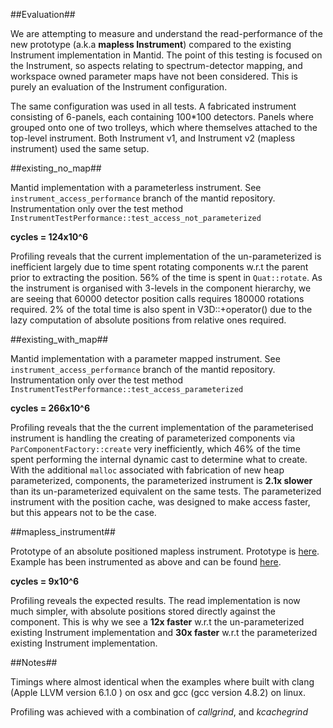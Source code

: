 ##Evaluation##

We are attempting to measure and understand the read-performance of the new prototype (a.k.a **mapless Instrument**) compared to the existing Instrument implementation in Mantid. The point of this testing is focused on the Instrument, so aspects relating to spectrum-detector mapping, and workspace owned parameter maps have not been considered. This is purely an evaluation of the Instrument configuration.

The same configuration was used in all tests. A fabricated instrument consisting of 6-panels, each containing 100*100 detectors. Panels where grouped onto one of two trolleys, which where themselves attached to the top-level instrument. Both Instrument v1, and Instrument v2 (mapless instrument) used the same setup.


##existing_no_map##

Mantid implementation with a parameterless instrument. See `instrument_access_performance` branch of the mantid repository. Instrumentation only over the test method `InstrumentTestPerformance::test_access_not_parameterized`

**cycles = 124x10^6**

Profiling reveals that the current implementation of the un-parameterized is inefficient largely due to time spent rotating components w.r.t the parent prior to extracting the position. 56% of the time is spent in `Quat::rotate`. As the instrument is organised with 3-levels in the component hierarchy, we are seeing that 60000 detector position calls requires 180000 rotations required. 2% of the total time is also spent in V3D::+operator() due to the lazy computation of absolute positions from relative ones required.

##existing_with_map##

Mantid implementation with a parameter mapped instrument. See `instrument_access_performance` branch of the mantid repository. Instrumentation only over the test method `InstrumentTestPerformance::test_access_parameterized`

**cycles = 266x10^6**

Profiling reveals that the the current implementation of the parameterised instrument is handling the creating of parameterized components via `ParComponentFactory::create` very inefficiently, which 46% of the time spent performing the internal dynamic cast to determine what to create. With the additional `malloc` associated with fabrication of new heap parameterized, components, the parameterized instrument is **2.1x slower** than its un-parameterized equivalent on the same tests. The parameterized instrument with the position cache, was designed to make access faster, but this appears not to be the case.

##mapless_instrument##

Prototype of an absolute positioned mapless instrument. Prototype is [here](https://github.com/DMSC-Instrument-Data/instrument-prototype/tree/master/cow_instrument). Example has been instrumented as above and can be found [here](https://github.com/DMSC-Instrument-Data/instrument-prototype/blob/master/cow_instrument/testing/Example.cpp). 

**cycles = 9x10^6**

Profiling reveals the expected results. The read implementation is now much simpler, with absolute positions stored directly against the component. This is why we see a **12x faster** w.r.t the un-parameterized existing Instrument implementation and **30x faster**  w.r.t the parameterized existing Instrument implementation.

##Notes##

Timings where almost identical when the examples where built with clang (Apple LLVM version 6.1.0 ) on osx and gcc (gcc version 4.8.2) on linux.

Profiling was achieved with a combination of *callgrind*, and *kcachegrind*











